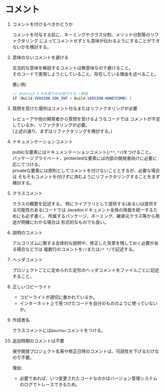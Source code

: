 # コメント

1.  コメントを付けるべきかどうか

    コメントを付与する前に、ネーミングやクラス分割、メソッド分割等のリファクタリング
    によってコメントせずとも意味が伝わるようにすることができないかを検討する。

1.  意味のないコメントを避ける

    文法的な意味を解説するコメントは無意味なので避けること。  
    そのコードで実現しようとしていること、存在している理由を述べること。

    悪い例:

    ```java
    // Android 3.0未満でのみ実行する ←無駄
    if (Build.VERSION.SDK_INT < Build.VERSION.HONEYCOMB) {
    ```

1.  質問を受けた場所はコメント付与またはリファクタリングが必要

    レビューアや他の開発者から質問を受けるようなコードでは
    コメントが不足しているか、リファクタリングが必要。  
    (上述の通り、まずはリファクタリングを検討する。)

1.  ドキュメンテーションコメント

    publicな要素にはドキュメンテーションコメント(`/**`, `*/`)をつけること。  
    パッケージプライベート、protectedな要素には内部の開発者向けに必要に応じてつける。  
    privateな要素には原則としてコメントを付けないこととするが、必要な場合は
    そもそもコメントを付けずに済むようにリファクタリングすることをまず検討する。

1.  クラスコメント

    クラスの概要を記述する。
    特にライブラリとして提供する(あるいは提供する可能性のある)コードでは
    Javadocドキュメント全体の体裁を統一するためにも必ず書く。
    所属するパッケージ、ネーミング、継承元クラス等から用途が明確にわかる場合は
    形式的なものでも良い。

1.  説明のコメント

    アルゴリズムに関する全体的な説明や、修正した背景を残しておく必要がある場合などでは
    複数行のコメントを`//`または`/* */`で記述する。  

1.  ヘッダコメント

    プロジェクトごとに定められた定形のヘッダコメントをファイルごとに記述すること。

1.  正しいコピーライト

    * コピーライトが適切に書かれているか。
    * インターネット上で見つけたコードを自分のもののように使っていないか。

1.  作成者名

    クラスコメントには`@author`コメントをつける。

1.  追加時期のコメントは不要

    保守開発プロジェクト名等や修正日時のコメントは、可読性を下げるだけなので不要。

    理由:

    * 必要であれば、いつ変更されたコードなのかはバージョン管理システムのログでトレースできるため。

